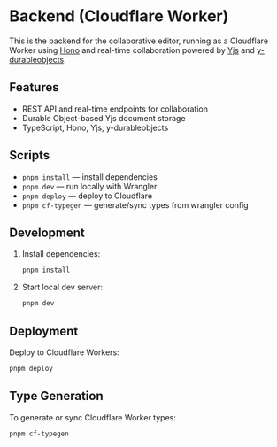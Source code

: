 # Backend (Cloudflare Worker)

This is the backend for the collaborative editor, running as a Cloudflare Worker using [Hono](https://hono.dev/) and real-time collaboration powered by [Yjs](https://yjs.dev/) and [y-durableobjects](https://github.com/dmonad/y-durableobjects).

## Features

- REST API and real-time endpoints for collaboration
- Durable Object-based Yjs document storage
- TypeScript, Hono, Yjs, y-durableobjects

## Scripts

- `pnpm install` — install dependencies
- `pnpm dev` — run locally with Wrangler
- `pnpm deploy` — deploy to Cloudflare
- `pnpm cf-typegen` — generate/sync types from wrangler config

## Development

1. Install dependencies:
   ```sh
   pnpm install
   ```
2. Start local dev server:
   ```sh
   pnpm dev
   ```

## Deployment

Deploy to Cloudflare Workers:

```sh
pnpm deploy
```

## Type Generation

To generate or sync Cloudflare Worker types:

```sh
pnpm cf-typegen
```
